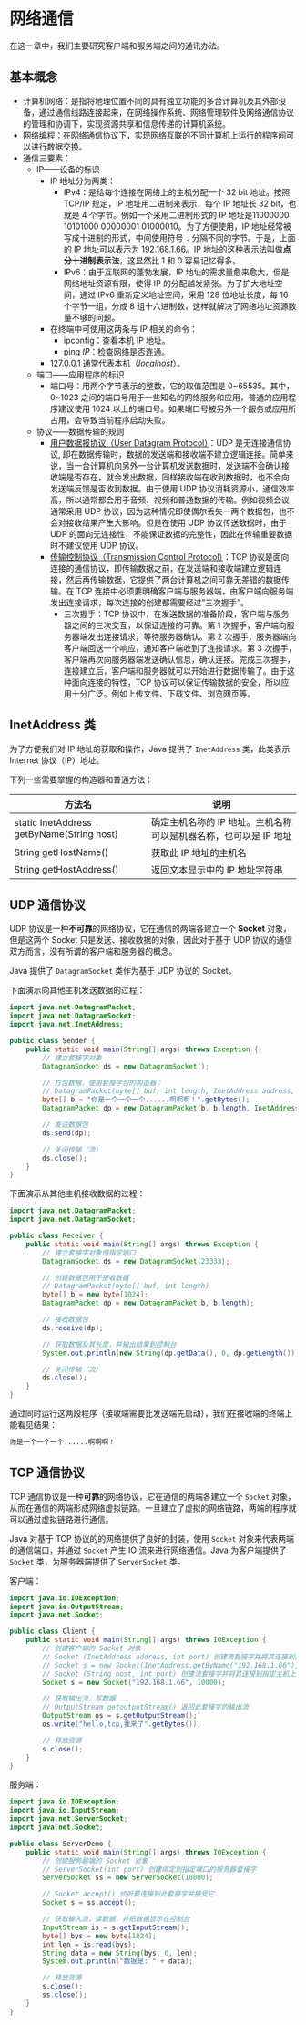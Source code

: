 # 网络通信

在这一章中，我们主要研究客户端和服务端之间的通讯办法。

## 基本概念

- 计算机网络：是指将地理位置不同的具有独立功能的多台计算机及其外部设备，通过通信线路连接起来，在网络操作系统、网络管理软件及网络通信协议的管理和协调下，实现资源共享和信息传递的计算机系统。
- 网络编程：在网络通信协议下，实现网络互联的不同计算机上运行的程序间可以进行数据交换。
- 通信三要素：
  - IP——设备的标识
    - IP 地址分为两类：
      - IPv4：是给每个连接在网络上的主机分配一个 32 bit 地址。按照 TCP/IP 规定，IP 地址用二进制来表示，每个 IP 地址长 32 bit，也就是 4 个字节。例如一个采用二进制形式的 IP 地址是11000000 10101000 00000001 01000010。为了方便使用，IP 地址经常被写成十进制的形式，中间使用符号 `.` 分隔不同的字节。于是，上面的 IP 地址可以表示为 192.168.1.66。IP 地址的这种表示法叫做**点分十进制表示法**，这显然比 1 和 0 容易记忆得多。
      - IPv6：由于互联网的蓬勃发展，IP 地址的需求量愈来愈大，但是网络地址资源有限，使得 IP 的分配越发紧张。为了扩大地址空间，通过 IPv6 重新定义地址空间，采用 128 位地址长度，每 16 个字节一组，分成 8 组十六进制数，这样就解决了网络地址资源数量不够的问题。
    - 在终端中可使用这两条与 IP 相关的命令：
      - ipconfig：查看本机 IP 地址。
      - ping _IP_：检查网络是否连通。
    - 127.0.0.1 通常代表本机（_localhost_）。
  - 端口——应用程序的标识
    - 端口号：用两个字节表示的整数，它的取值范围是 0\~65535。其中，0\~1023 之间的端口号用于一些知名的网络服务和应用，普通的应用程序建议使用 1024 以上的端口号。如果端口号被另外一个服务或应用所占用，会导致当前程序启动失败。
  - 协议——数据传输的规则
    - [用户数据报协议（User Datagram Protocol）](#udp-通信协议)：UDP 是无连接通信协议, 即在数据传输时，数据的发送端和接收端不建立逻辑连接。简单来说，当一台计算机向另外一台计算机发送数据时，发送端不会确认接收端是否存在，就会发出数据，同样接收端在收到数据时，也不会向发送端反馈是否收到数据。由于使用 UDP 协议消耗资源小，通信效率高，所以通常都会用于音频、视频和普通数据的传输。例如视频会议通常采用 UDP 协议，因为这种情况即使偶尔丢失一两个数据包，也不会对接收结果产生大影响。但是在使用 UDP 协议传送数据时，由于 UDP 的面向无连接性，不能保证数据的完整性，因此在传输重要数据时不建议使用 UDP 协议。
    - [传输控制协议（Transmission Control Protocol）](#tcp-通信协议)：TCP 协议是面向连接的通信协议，即传输数据之前，在发送端和接收端建立逻辑连接，然后再传输数据，它提供了两台计算机之间可靠无差错的数据传输。在 TCP 连接中必须要明确客户端与服务器端，由客户端向服务端发出连接请求，每次连接的创建都需要经过”三次握手”。
      - 三次握手：TCP 协议中，在发送数据的准备阶段，客户端与服务器之间的三次交互，以保证连接的可靠。第 1 次握手，客户端向服务器端发出连接请求，等待服务器确认。第 2 次握手，服务器端向客户端回送一个响应，通知客户端收到了连接请求。第 3 次握手，客户端再次向服务器端发送确认信息，确认连接。完成三次握手，连接建立后，客户端和服务器就可以开始进行数据传输了。由于这种面向连接的特性，TCP 协议可以保证传输数据的安全，所以应用十分广泛。例如上传文件、下载文件、浏览网页等。

## InetAddress 类

为了方便我们对 IP 地址的获取和操作，Java 提供了 `InetAddress` 类，此类表示 Internet 协议（IP）地址。

下列一些需要掌握的构造器和普通方法：

| 方法名                                    | 说明                                                             |
| ----------------------------------------- | ---------------------------------------------------------------- |
| static InetAddress getByName(String host) | 确定主机名称的 IP 地址。主机名称可以是机器名称，也可以是 IP 地址 |
| String getHostName()                      | 获取此 IP 地址的主机名                                           |
| String getHostAddress()                   | 返回文本显示中的 IP 地址字符串                                   |

## UDP 通信协议

UDP 协议是一种**不可靠**的网络协议，它在通信的两端各建立一个 **Socket** 对象，但是这两个 Socket 只是发送、接收数据的对象，因此对于基于 UDP 协议的通信双方而言，没有所谓的客户端和服务器的概念。

Java 提供了 `DatagramSocket` 类作为基于 UDP 协议的 Socket。

下面演示向其他主机发送数据的过程：

```java
import java.net.DatagramPacket;
import java.net.DatagramSocket;
import java.net.InetAddress;

public class Sender {
    public static void main(String[] args) throws Exception {
        // 建立套接字对象
        DatagramSocket ds = new DatagramSocket();

        // 打包数据，使用套接字包的构造器：
        // DatagramPacket(byte[] buf, int length, InetAddress address, int port)
        byte[] b = "你是一个一个一个......啊啊啊！".getBytes();
        DatagramPacket dp = new DatagramPacket(b, b.length, InetAddress.getByName("127.0.0.1"), 23333);

        // 发送数据包
        ds.send(dp);

        // 关闭传输（流）
        ds.close();
    }
}
```

下面演示从其他主机接收数据的过程：

```java
import java.net.DatagramPacket;
import java.net.DatagramSocket;

public class Receiver {
    public static void main(String[] args) throws Exception {
        // 建立套接字对象但指定端口
        DatagramSocket ds = new DatagramSocket(23333);

        // 创建数据包用于接收数据
        // DatagramPacket(byte[] buf, int length)
        byte[] b = new byte[1024];
        DatagramPacket dp = new DatagramPacket(b, b.length);

        // 接收数据包
        ds.receive(dp);

        // 获取数据及其长度，并输出结果到控制台
        System.out.println(new String(dp.getData(), 0, dp.getLength()));

        // 关闭传输（流）
        ds.close();
    }
}
```

通过同时运行这两段程序（接收端需要比发送端先启动），我们在接收端的终端上能看见结果：

```txt
你是一个一个一个......啊啊啊！
```

## TCP 通信协议

TCP 通信协议是一种**可靠**的网络协议，它在通信的两端各建立一个 `Socket` 对象，从而在通信的两端形成网络虚拟链路。一旦建立了虚拟的网络链路，两端的程序就可以通过虚拟链路进行通信。

Java 对基于 TCP 协议的的网络提供了良好的封装，使用 `Socket` 对象来代表两端的通信端口，并通过 `Socket` 产生 IO 流来进行网络通信。Java 为客户端提供了 `Socket` 类，为服务器端提供了 `ServerSocket` 类。

客户端：

```java
import java.io.IOException;
import java.io.OutputStream;
import java.net.Socket;

public class Client {
    public static void main(String[] args) throws IOException {
        // 创建客户端的 Socket 对象
        // Socket (InetAddress address, int port) 创建流套接字并將其连接到指定IP地址的指定端口号
        // Socket s = new Socket(InetAddress.getByName("192.168.1.66"), 10800);
        // Socket (String host, int port) 创建流套接字并将其连接到指定主机上的指定端口号
        Socket s = new Socket("192.168.1.66", 10000);

        // 获取输出流，写数据
        // OutputStream getoutputStream() 返回此套接字的输出流
        OutputStream os = s.getOutputStream();
        os.write("hello,tcp,我来了".getBytes());

        // 释放资源
        s.close();
    }
}
```

服务端：

```java
import java.io.IOException;
import java.io.InputStream;
import java.net.ServerSocket;
import java.net.Socket;

public class ServerDemo {
    public static void main(String[] args) throws IOException {
        // 创建服务器端的 Socket 对象
        // ServerSocket(int port) 创建绑定到指定端口的服务器套接字
        ServerSocket ss = new ServerSocket(10000);

        // Socket accept() 侦听要连接到此套接字并接受它
        Socket s = ss.accept();

        // 获取输入流，读数据，并把数据显示在控制台
        InputStream is = s.getInputStream();
        byte[] bys = new byte[1024];
        int len = is.read(bys);
        String data = new String(bys, 0, len);
        System.out.println("数据是: " + data);

        // 释放资源
        s.close();
        ss.close();
    }
}
```
